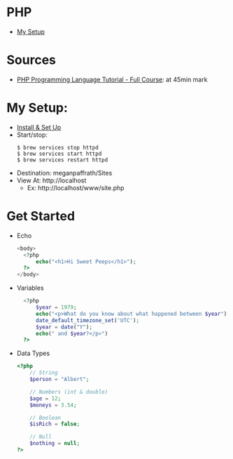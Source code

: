 # PHP

- [My Setup](#My-Setup)

# Sources

- [PHP Programming Language Tutorial - Full Course](https://www.youtube.com/watch?v=OK_JCtrrv-c&t=1293s): at 45min mark

# My Setup:

- [Install & Set Up](https://getgrav.org/blog/macos-bigsur-apache-multiple-php-versions)
- Start/stop:
  ```
  $ brew services stop httpd
  $ brew services start httpd
  $ brew services restart httpd
  ```
- Destination: meganpaffrath/Sites
- View At: http://localhost
  - Ex: http://localhost/www/site.php

# Get Started

- Echo
  ```php
  <body>
    <?php
        echo("<h1>Hi Sweet Peeps</h1>");
    ?>
  </body>
  ```
- Variables

  ```php
    <?php
        $year = 1979;
        echo("<p>What do you know about what happened between $year");
        date_default_timezone_set('UTC');
        $year = date("Y");
        echo(" and $year?</p>")
    ?>
  ```

- Data Types

  ```php
  <?php
      // String
      $person = "Albert";

      // Numbers (int & double)
      $age = 12;
      $moneys = 3.54;

      // Boolean
      $isRich = false;

      // Null
      $nothing = null;
  ?>
  ```
